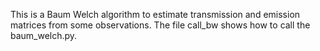 This is a Baum Welch algorithm to estimate transmission and emission matrices from some 
observations. The file call_bw shows how to call the baum_welch.py. 


